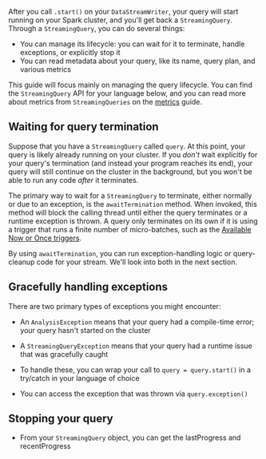After you call `.start()` on your `DataStreamWriter`, your query will start running on your Spark cluster, and you'll get back a `StreamingQuery`. Through a `StreamingQuery`, you can do several things:

- You can manage its lifecycle: you can wait for it to terminate, handle exceptions, or explicitly stop it
- You can read metadata about your query, like its name, query plan, and various metrics

This guide will focus mainly on managing the query lifecycle. You can find the `StreamingQuery` API for your language below, and you can read more about metrics from `StreamingQueries` on the [metrics]() guide.

<!-- TODO: outlink -->

## Waiting for query termination

Suppose that you have a `StreamingQuery` called `query`. At this point, your query is likely already running on your cluster. If you _don't_ wait explicitly for your query's termination (and instead your program reaches its end), your query will still continue on the cluster in the background, but you won't be able to run any code _after_ it terminates.

The primary way to wait for a `StreamingQuery` to terminate, either normally or due to an exception, is the `awaitTermination` method. When invoked, this method will block the calling thread until either the query terminates or a runtime exception is thrown. A query only terminates on its own if it is using a trigger that runs a finite number of micro-batches, such as the [Available Now or Once triggers]().

By using `awaitTermination`, you can run exception-handling logic or query-cleanup code for your stream. We'll look into both in the next section.

## Gracefully handling exceptions

There are two primary types of exceptions you might encounter:

- An `AnalysisException` means that your query had a compile-time error; your query hasn't started on the cluster
- A `StreamingQueryException` means that your query had a runtime issue that was gracefully caught

- To handle these, you can wrap your call to `query = query.start()` in a try/catch in your language of choice
- You can access the exception that was thrown via `query.exception()`

## Stopping your query

- From your `StreamingQuery` object, you can get the lastProgress and recentProgress


